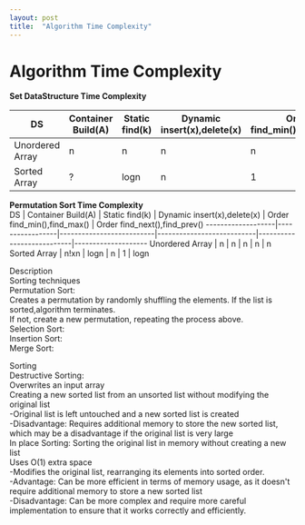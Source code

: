 ```yaml
---
layout: post
title:  "Algorithm Time Complexity"
---
```


# Algorithm Time Complexity 

**Set DataStructure Time Complexity** <br/>

DS            | Container Build(A)  | Static find(k) | Dynamic insert(x),delete(x) | Order find_min(),find_max() | Order find_next(),find_prev() 
-------------------|-----------------|--------------------------|---------------------------|---------------------------|--------------------
Unordered Array |   n    | n  | n  |   n |   n
Sorted Array | ? | logn | n | 1 | logn



**Permutation Sort Time Complexity** <br/>
DS            | Container Build(A)  | Static find(k) | Dynamic insert(x),delete(x) | Order find_min(),find_max() | Order find_next(),find_prev() 
-------------------|-----------------|--------------------------|---------------------------|---------------------------|--------------------
Unordered Array |   n    | n  | n  |   n |   n
Sorted Array | n!xn | logn | n | 1 | logn


Description <br/>
Sorting techniques <br/>
Permutation Sort: <br/>
Creates a permutation by randomly shuffling the elements. If the list is sorted,algorithm terminates. <br/>
If not, create a new permutation, repeating the process above.  <br/>
Selection Sort: <br/>
Insertion Sort: <br/>
Merge Sort: <br/>

Sorting <br/>
Destructive Sorting: <br/>
Overwrites an input array <br/>
Creating a new sorted list from an unsorted list without modifying the original list<br/> 
-Original list is left untouched and a new sorted list is created <br/>
-Disadvantage: Requires additional memory to store the new sorted list, which may be a disadvantage if the original list is very large <br/>
In place Sorting: Sorting the original list in memory without creating a new list<br/> 
Uses O(1) extra space <br/>
-Modifies the original list, rearranging its elements into sorted order. <br/>
-Advantage: Can be more efficient in terms of memory usage, as it doesn't require additional memory to store a new sorted list <br/>
-Disadvantage: Can be more complex and require more careful implementation to ensure that it works correctly and efficiently. <br/>
